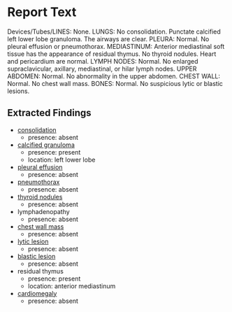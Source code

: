 # Report Text

Devices/Tubes/LINES: None.
LUNGS: No consolidation. Punctate calcified left lower lobe granuloma. The airways are clear.
PLEURA: Normal. No pleural effusion or pneumothorax.
MEDIASTINUM: Anterior mediastinal soft tissue has the appearance of residual thymus.
No thyroid nodules. Heart and pericardium are normal.
LYMPH NODES: Normal. No enlarged supraclavicular, axillary, mediastinal, or hilar lymph nodes.
UPPER ABDOMEN: Normal. No abnormality in the upper abdomen.
CHEST WALL: Normal. No chest wall mass.
BONES: Normal. No suspicious lytic or blastic lesions.

## Extracted Findings

- [consolidation](../../definitions/smartreporting/consolidation.txt)
  - presence: absent
- [calcified granuloma](../../definitions/hood/calcified-granuloma.md)
  - presence: present
  - location: left lower lobe
- [pleural effusion](../../definitions/hood/pleural-effusion.md)
  - presence: absent
- [pneumothorax](../../definitions/hood/pneumothorax.md)
  - presence: absent
- [thyroid nodules](../../definitions/hood/thyroid-nodule.md)
  - presence: absent
- lymphadenopathy
  - presence: absent
- [chest wall mass](../../definitions/nuance/chest_wall_mass.json)
  - presence: absent
- [lytic lesion](../../definitions/hood/lytic-lesion.md)
  - presence: absent
- [blastic lesion](../../definitions/hood/sclerotic-lesion.md)
  - presence: absent
- residual thymus
  - presence: present
  - location: anterior mediastinum
- [cardiomegaly](../../definitions/upmedic/Cardiomegaly.cde.md)
  - presence: absent
  